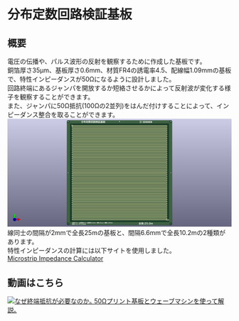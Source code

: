 # 分布定数回路検証基板
## 概要
電圧の伝播や、パルス波形の反射を観察するために作成した基板です。  
銅箔厚さ35μm、基板厚さ0.6mm、材質FR4の誘電率4.5、配線幅1.09mmの基板で、特性インピーダンスが50Ωになるように設計しました。  
回路終端にあるジャンパを開放するか短絡させるかによって反射波が変化する様子を観察することができます。  
また、ジャンパに50Ω抵抗(100Ωの2並列)をはんだ付けすることによって、インピーダンス整合を取ることができます。
![分布定数回路検証基板](./2mm_GAP/microstripline_2mm_gap.png "分布定数回路検証基板")  
線同士の間隔が2mmで全長25mの基板と、間隔6.6mmで全長10.2mの2種類があります。  
特性インピーダンスの計算には以下サイトを使用しました。  
[Microstrip Impedance Calculator](https://www.allaboutcircuits.com/tools/microstrip-impedance-calculator/)

## 動画はこちら
[![なぜ終端抵抗が必要なのか｡ 50Ωプリント基板とウェーブマシンを使って解説｡](http://img.youtube.com/vi/51Ts8EZphd0/0.jpg)](https://www.youtube.com/watch?v=51Ts8EZphd0)
